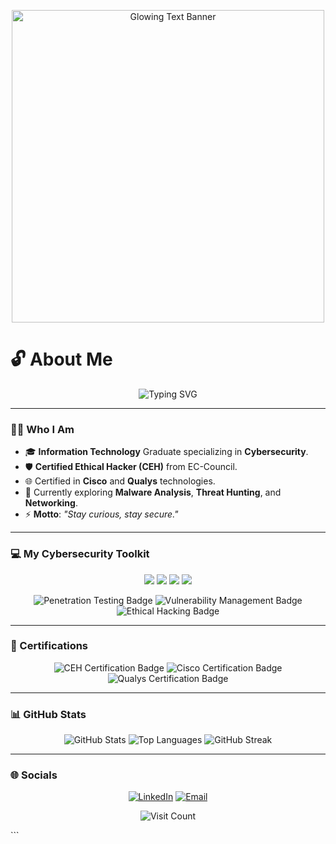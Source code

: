 
<p align="center">
  <img src="https://glowing-text.itsvg.in/api?text=Hello,%20I'm%20Prathamesh&textColor=white&glowColor=00FF00&animation=flicker" alt="Glowing Text Banner" width="500" />
</p>

# 🔓 About Me

<p align="center">
  <img src="https://readme-typing-svg.herokuapp.com?font=Fira+Code&pause=1000&color=9B59B6&center=true&vCenter=true&width=500&lines=Cybersecurity+Enthusiast+%7C+CEH;Ethical+Hacker+%7C+IT+Graduate" alt="Typing SVG" />
</p>

---

### 🕵️‍♂️ Who I Am

* 🎓 **Information Technology** Graduate specializing in **Cybersecurity**.
* 🛡️ **Certified Ethical Hacker (CEH)** from EC-Council.
* 🌐 Certified in **Cisco** and **Qualys** technologies.
* 🔭 Currently exploring **Malware Analysis**, **Threat Hunting**, and **Networking**.
* ⚡ **Motto**: *"Stay curious, stay secure."*

---

### 💻 My Cybersecurity Toolkit

<p align="center">
<a href="https://www.kali.org/"><img src="https://img.shields.io/badge/-Kali%20Linux-5C4281?style=for-the-badge&logo=kali-linux&logoColor=white" /></a>
<a href="https://www.metasploit.com/"><img src="https://img.shields.io/badge/-Metasploit-7F1F40?style=for-the-badge&logo=metasploit&logoColor=white" /></a>
<a href="https://www.wireshark.org/"><img src="https://img.shields.io/badge/-Wireshark-1679A8?style=for-the-badge&logo=wireshark&logoColor=white" /></a>
<a href="https://nmap.org/"><img src="https://img.shields.io/badge/-Nmap-E12F3D?style=for-the-badge&logo=nmap&logoColor=white" /></a>
</p>
<p align="center">
  <img src="https://img.shields.io/badge/Penetration%20Testing-brightgreen?style=for-the-badge&logoColor=white&logo=hackthebox" alt="Penetration Testing Badge" />
  <img src="https://img.shields.io/badge/Vulnerability%20Management-purple?style=for-the-badge&logoColor=white&logo=vultr" alt="Vulnerability Management Badge" />
  <img src="https://img.shields.io/badge/Ethical%20Hacking-blue?style=for-the-badge&logoColor=white&logo=kali-linux" alt="Ethical Hacking Badge" />
</p>

---

### 📜 Certifications

<p align="center">
  <img src="https://img.shields.io/badge/CEH%20(EC--Council)-brightgreen?style=for-the-badge&logo=eccouncil&logoColor=white" alt="CEH Certification Badge" />
  <img src="https://img.io/badge/Cisco-purple?style=for-the-badge&logo=cisco&logoColor=white" alt="Cisco Certification Badge" />
  <img src="https://img.shields.io/badge/Qualys-brightgreen?style=for-the-badge&logo=qualys&logoColor=white" alt="Qualys Certification Badge" />
</p>

---

### 📊 GitHub Stats

<p align="center">
  <img src="https://github-readme-stats.vercel.app/api?username=Ph4ntomMesh&theme=dark&hide_border=false&include_all_commits=false&count_private=false&show_icons=true" alt="GitHub Stats" />
  <img src="https://github-readme-stats.vercel.app/api/top-langs/?username=Ph4ntomMesh&theme=dark&hide_border=false&include_all_commits=false&count_private=false&layout=compact" alt="Top Languages" />
  <img src="https://nirzak-streak-stats.vercel.app/?user=Ph4ntomMesh&theme=dark&hide_border=false" alt="GitHub Streak" />
</p>

---

### 🌐 Socials

<p align="center">
  <a href="https://linkedin.com/in/https://www.linkedin.com/in/prathmesh-dhawale-b865a2378/"><img src="https://img.shields.io/badge/LinkedIn-%230077B5.svg?logo=linkedin&logoColor=white" alt="LinkedIn" /></a>
  <a href="mailto:dprathmesh1910@gmail.com"><img src="https://img.shields.io/badge/Email-D14836?logo=gmail&logoColor=white" alt="Email" /></a>
</p>

<p align="center">
  <img src="https://visitcount.itsvg.in/api?id=Ph4ntomMesh&icon=0&color=0" alt="Visit Count" />
</p>
```
